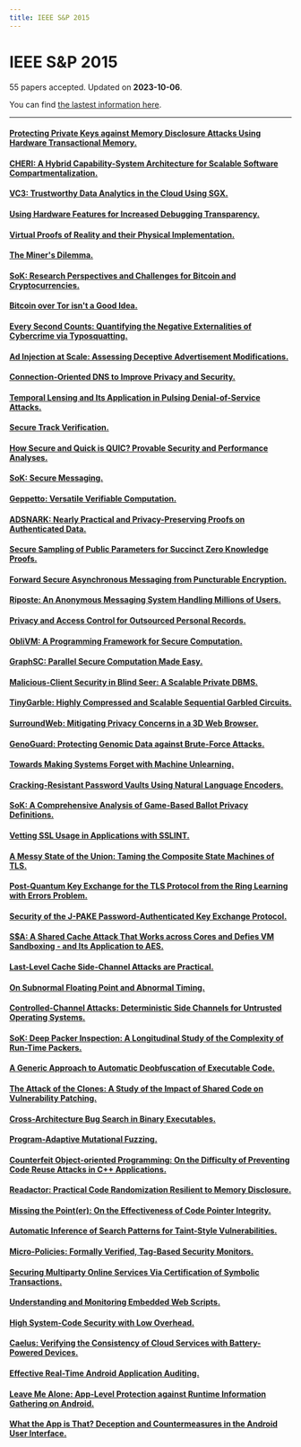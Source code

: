 ```yaml
---
title: IEEE S&P 2015
---
```


# IEEE S&P 2015

55 papers accepted. Updated on **2023-10-06**.



You can find [the lastest information here](https://dblp.org/db/conf/sp/sp2015.html).

---

#### [Protecting Private Keys against Memory Disclosure Attacks Using Hardware Transactional Memory.](https://doi.org/10.1109/SP.2015.8)

#### [CHERI: A Hybrid Capability-System Architecture for Scalable Software Compartmentalization.](https://doi.org/10.1109/SP.2015.9)

#### [VC3: Trustworthy Data Analytics in the Cloud Using SGX.](https://doi.org/10.1109/SP.2015.10)

#### [Using Hardware Features for Increased Debugging Transparency.](https://doi.org/10.1109/SP.2015.11)

#### [Virtual Proofs of Reality and their Physical Implementation.](https://doi.org/10.1109/SP.2015.12)

#### [The Miner's Dilemma.](https://doi.org/10.1109/SP.2015.13)

#### [SoK: Research Perspectives and Challenges for Bitcoin and Cryptocurrencies.](https://doi.org/10.1109/SP.2015.14)

#### [Bitcoin over Tor isn't a Good Idea.](https://doi.org/10.1109/SP.2015.15)

#### [Every Second Counts: Quantifying the Negative Externalities of Cybercrime via Typosquatting.](https://doi.org/10.1109/SP.2015.16)

#### [Ad Injection at Scale: Assessing Deceptive Advertisement Modifications.](https://doi.org/10.1109/SP.2015.17)

#### [Connection-Oriented DNS to Improve Privacy and Security.](https://doi.org/10.1109/SP.2015.18)

#### [Temporal Lensing and Its Application in Pulsing Denial-of-Service Attacks.](https://doi.org/10.1109/SP.2015.19)

#### [Secure Track Verification.](https://doi.org/10.1109/SP.2015.20)

#### [How Secure and Quick is QUIC? Provable Security and Performance Analyses.](https://doi.org/10.1109/SP.2015.21)

#### [SoK: Secure Messaging.](https://doi.org/10.1109/SP.2015.22)

#### [Geppetto: Versatile Verifiable Computation.](https://doi.org/10.1109/SP.2015.23)

#### [ADSNARK: Nearly Practical and Privacy-Preserving Proofs on Authenticated Data.](https://doi.org/10.1109/SP.2015.24)

#### [Secure Sampling of Public Parameters for Succinct Zero Knowledge Proofs.](https://doi.org/10.1109/SP.2015.25)

#### [Forward Secure Asynchronous Messaging from Puncturable Encryption.](https://doi.org/10.1109/SP.2015.26)

#### [Riposte: An Anonymous Messaging System Handling Millions of Users.](https://doi.org/10.1109/SP.2015.27)

#### [Privacy and Access Control for Outsourced Personal Records.](https://doi.org/10.1109/SP.2015.28)

#### [ObliVM: A Programming Framework for Secure Computation.](https://doi.org/10.1109/SP.2015.29)

#### [GraphSC: Parallel Secure Computation Made Easy.](https://doi.org/10.1109/SP.2015.30)

#### [Malicious-Client Security in Blind Seer: A Scalable Private DBMS.](https://doi.org/10.1109/SP.2015.31)

#### [TinyGarble: Highly Compressed and Scalable Sequential Garbled Circuits.](https://doi.org/10.1109/SP.2015.32)

#### [SurroundWeb: Mitigating Privacy Concerns in a 3D Web Browser.](https://doi.org/10.1109/SP.2015.33)

#### [GenoGuard: Protecting Genomic Data against Brute-Force Attacks.](https://doi.org/10.1109/SP.2015.34)

#### [Towards Making Systems Forget with Machine Unlearning.](https://doi.org/10.1109/SP.2015.35)

#### [Cracking-Resistant Password Vaults Using Natural Language Encoders.](https://doi.org/10.1109/SP.2015.36)

#### [SoK: A Comprehensive Analysis of Game-Based Ballot Privacy Definitions.](https://doi.org/10.1109/SP.2015.37)

#### [Vetting SSL Usage in Applications with SSLINT.](https://doi.org/10.1109/SP.2015.38)

#### [A Messy State of the Union: Taming the Composite State Machines of TLS.](https://doi.org/10.1109/SP.2015.39)

#### [Post-Quantum Key Exchange for the TLS Protocol from the Ring Learning with Errors Problem.](https://doi.org/10.1109/SP.2015.40)

#### [Security of the J-PAKE Password-Authenticated Key Exchange Protocol.](https://doi.org/10.1109/SP.2015.41)

#### [S$A: A Shared Cache Attack That Works across Cores and Defies VM Sandboxing - and Its Application to AES.](https://doi.org/10.1109/SP.2015.42)

#### [Last-Level Cache Side-Channel Attacks are Practical.](https://doi.org/10.1109/SP.2015.43)

#### [On Subnormal Floating Point and Abnormal Timing.](https://doi.org/10.1109/SP.2015.44)

#### [Controlled-Channel Attacks: Deterministic Side Channels for Untrusted Operating Systems.](https://doi.org/10.1109/SP.2015.45)

#### [SoK: Deep Packer Inspection: A Longitudinal Study of the Complexity of Run-Time Packers.](https://doi.org/10.1109/SP.2015.46)

#### [A Generic Approach to Automatic Deobfuscation of Executable Code.](https://doi.org/10.1109/SP.2015.47)

#### [The Attack of the Clones: A Study of the Impact of Shared Code on Vulnerability Patching.](https://doi.org/10.1109/SP.2015.48)

#### [Cross-Architecture Bug Search in Binary Executables.](https://doi.org/10.1109/SP.2015.49)

#### [Program-Adaptive Mutational Fuzzing.](https://doi.org/10.1109/SP.2015.50)

#### [Counterfeit Object-oriented Programming: On the Difficulty of Preventing Code Reuse Attacks in C++ Applications.](https://doi.org/10.1109/SP.2015.51)

#### [Readactor: Practical Code Randomization Resilient to Memory Disclosure.](https://doi.org/10.1109/SP.2015.52)

#### [Missing the Point(er): On the Effectiveness of Code Pointer Integrity.](https://doi.org/10.1109/SP.2015.53)

#### [Automatic Inference of Search Patterns for Taint-Style Vulnerabilities.](https://doi.org/10.1109/SP.2015.54)

#### [Micro-Policies: Formally Verified, Tag-Based Security Monitors.](https://doi.org/10.1109/SP.2015.55)

#### [Securing Multiparty Online Services Via Certification of Symbolic Transactions.](https://doi.org/10.1109/SP.2015.56)

#### [Understanding and Monitoring Embedded Web Scripts.](https://doi.org/10.1109/SP.2015.57)

#### [High System-Code Security with Low Overhead.](https://doi.org/10.1109/SP.2015.58)

#### [Caelus: Verifying the Consistency of Cloud Services with Battery-Powered Devices.](https://doi.org/10.1109/SP.2015.59)

#### [Effective Real-Time Android Application Auditing.](https://doi.org/10.1109/SP.2015.60)

#### [Leave Me Alone: App-Level Protection against Runtime Information Gathering on Android.](https://doi.org/10.1109/SP.2015.61)

#### [What the App is That? Deception and Countermeasures in the Android User Interface.](https://doi.org/10.1109/SP.2015.62)

